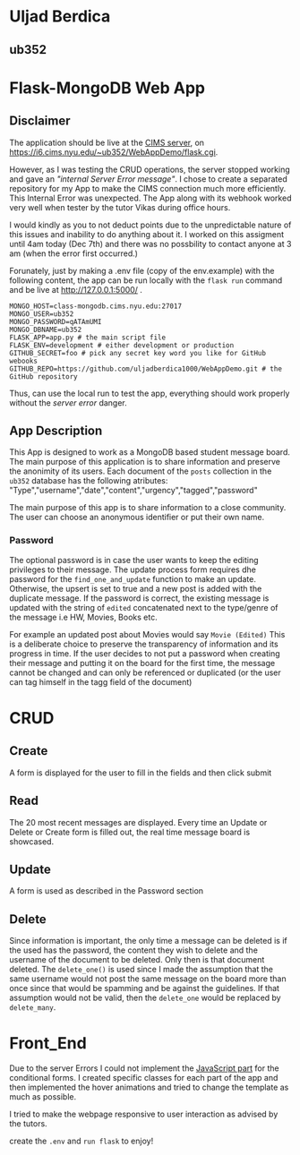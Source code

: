 # Uljad Berdica
## ub352
# Flask-MongoDB Web App

## Disclaimer
The application should be live at the [CIMS server](https://i6.cims.nyu.edu/~ub352/WebAppDemo/flask.cgi), on https://i6.cims.nyu.edu/~ub352/WebAppDemo/flask.cgi. 

However, as I was testing the CRUD operations, the server stopped working and gave an *"internal Server Error message"*. I chose to create a separated repository for my App to make the CIMS connection much more efficiently. This Internal Error was unexpected. The App along with its webhook worked very well when tester by the tutor Vikas during office hours. 

I would kindly as you to not deduct points due to the unpredictable nature of this issues and inability to do anything about it. I worked on this assigment until 4am today (Dec 7th) and there was no possbility to contact anyone at 3 am (when the error first occurred.)

Forunately, just by making a .env file (copy of the env.example) with the following content, the app can be run locally with the `flask run` command and be live at  http://127.0.0.1:5000/ .

```
MONGO_HOST=class-mongodb.cims.nyu.edu:27017
MONGO_USER=ub352
MONGO_PASSWORD=qATAmUMI
MONGO_DBNAME=ub352
FLASK_APP=app.py # the main script file
FLASK_ENV=development # either development or production
GITHUB_SECRET=foo # pick any secret key word you like for GitHub webooks
GITHUB_REPO=https://github.com/uljadberdica1000/WebAppDemo.git # the GitHub repository
```

Thus, can use the local run to test the app, everything should work properly without the *server error* danger. 

## App Description 

This App is designed to work as a MongoDB based student message board. The main purpose of this application is to share information and preserve the anonimity of its users. Each document of the `posts` collection in the `ub352` database has the following atributes: "Type","username","date","content","urgency","tagged","password"

The main purpose of this app is to share information to a close community. The user can choose an anonymous identifier or put their own name.

### Password

The optional password is in case the user wants to keep the editing privileges to their message. The update process form requires dhe password for the `find_one_and_update` function to make an update. Otherwise, the upsert is set to true and a new post is added with the duplicate message. If the password is correct, the existing message is updated with the string  of `edited` concatenated next to the type/genre of the message i.e HW, Movies, Books etc. 

For example an updated post about Movies would say `Movie (Edited)`
This is a deliberate choice to preserve the transparency of information and its progress in time. If the user decides to not put a password when creating their message and putting it on the board for the first time, the message cannot be changed and can only be referenced or duplicated (or the user can tag himself in the tagg field of the document)

# CRUD

## Create

A form is displayed for the user to fill in the fields and then click submit

## Read

The 20 most recent messages are displayed. Every time an Update or Delete or Create form is filled out, the real time message board is showcased. 

## Update

A form is used as described in the Password section

## Delete

Since information is important, the only time a message can be deleted is if the used has the password, the content they wish to delete and the username of the document to be deleted. Only then is that document deleted. The `delete_one()` is used since I made the assumption that the same username would not post the same message on the board more than once since that would be spamming and be against the guidelines. If that assumption would not be valid, then the `delete_one` would be replaced by `delete_many`.

# Front_End

Due to the server Errors I could not implement the [JavaScript part](https://codepen.io/Zillionx/pen/xwOxoW) for the conditional forms. I created specific classes for each part of the app and then implemented the hover animations and tried to change the template as much as possible. 

I tried to make the webpage responsive to user interaction as advised by the tutors. 


create the `.env` and `run flask` to enjoy!

